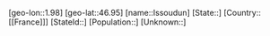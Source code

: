 ﻿---
location: [46.95,1.98]
mapzoom: [7,12] 
mapmarker: city 
type: City
tags:
- geo/City


SpocWebEntityId: 31139
isDeleted: false
confidential: public

---
[geo-lon::1.98]
[geo-lat::46.95]
[name::Issoudun]
[State::]
[Country::[[France]]]
[StateId::]
[Population::]
[Unknown::]

